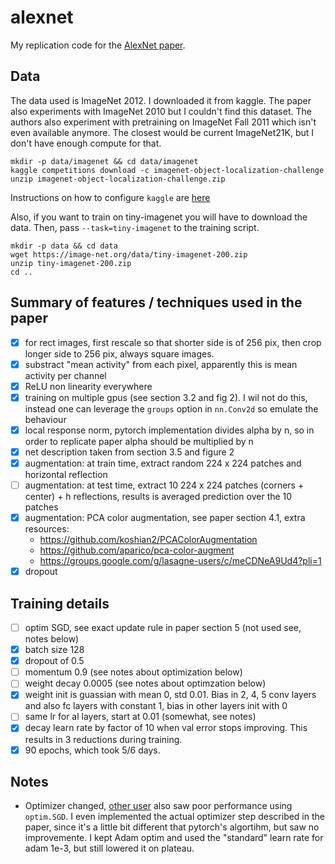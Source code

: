 # alexnet
My replication code for the [AlexNet paper](https://papers.nips.cc/paper/2012/hash/c399862d3b9d6b76c8436e924a68c45b-Abstract.html). 


## Data
The data used is ImageNet 2012. I downloaded it from kaggle.  The paper also
experiments with ImageNet 2010 but I couldn't find this dataset.  The authors
also experiment with pretraining on ImageNet Fall 2011 which isn't even
available anymore. The closest would be current ImageNet21K, but I don't have
enough compute for that.

```console
mkdir -p data/imagenet && cd data/imagenet
kaggle competitions download -c imagenet-object-localization-challenge
unzip imagenet-object-localization-challenge.zip
```

Instructions on how to configure `kaggle` are [here](https://github.com/Kaggle/kaggle-api)

Also, if you want to train on tiny-imagenet you will have to download the data.
Then, pass `--task=tiny-imagenet` to the training script.

```console
mkdir -p data && cd data
wget https://image-net.org/data/tiny-imagenet-200.zip
unzip tiny-imagenet-200.zip
cd ..
```

## Summary of features / techniques used in the paper

- [x] for rect images, first rescale so that shorter side is of 256 pix, then
  crop longer side to 256 pix, always square images. 
- [x] substract "mean activity" from each pixel, apparently this is mean
  activity per channel
- [x] ReLU non linearity everywhere
- [x] training on multiple gpus (see section 3.2 and fig 2). I wil not do this,
  instead one can leverage the `groups` option in `nn.Conv2d` so emulate the
  behaviour
- [x] local response norm, pytorch implementation divides alpha by n, so in
  order to replicate paper alpha should be multiplied by n
- [x] net description taken from section 3.5 and figure 2
- [x] augmentation: at train time, extract random 224 x 224 patches and
  horizontal reflection
- [ ] augmentation: at test time, extract 10 224 x 224 patches (corners +
  center) + h reflections, results is averaged prediction over the 10 patches
- [x] augmentation: PCA color augmentation, see paper section 4.1, extra resources:
	* https://github.com/koshian2/PCAColorAugmentation
	* https://github.com/aparico/pca-color-augment
	* https://groups.google.com/g/lasagne-users/c/meCDNeA9Ud4?pli=1
- [x] dropout

## Training details

- [ ] optim SGD, see exact update rule in paper section 5 (not used see, notes below)
- [x] batch size 128
- [x] dropout of 0.5
- [ ] momentum 0.9 (see notes about optimization below)
- [ ] weight decay 0.0005 (see notes about optimzation below)
- [x] weight init is guassian with mean 0, std 0.01. Bias in 2, 4, 5 conv layers and also fc layers with constant 1, bias in other layers init with 0
- [ ] same lr for al layers, start at 0.01 (somewhat, see notes)
- [x] decay learn rate by factor of 10 when val error stops improving. This results in 3 reductions during training.
- [x] 90 epochs, which took 5/6 days.

## Notes

* Optimizer changed, [other
  user](https://github.com/dansuh17/alexnet-pytorch/blob/8aeaedd79a462b79d5d483d6774e344ca1738570/model.py#L142)
  also saw poor performance using `optim.SGD`. I even implemented the actual
  optimizer step described in the paper, since it's a little bit different that
  pytorch's algortihm, but saw no improvemente. I kept Adam optim and used the
  "standard" learn rate for adam 1e-3, but still lowered it on plateau.

